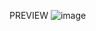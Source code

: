 PREVIEW
![image](https://github.com/RasaIulian/Presentation-Page/assets/99275349/52194eb0-d371-4e66-97b8-7275e26252d2)
